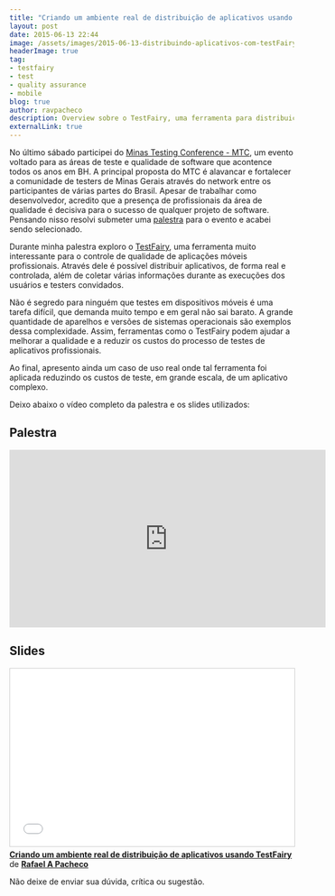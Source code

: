```yaml
---
title: "Criando um ambiente real de distribuição de aplicativos usando TestFairy"
layout: post
date: 2015-06-13 22:44
image: /assets/images/2015-06-13-distribuindo-aplicativos-com-testFairy/mtc2015.jpg
headerImage: true
tag:
- testfairy
- test
- quality assurance
- mobile
blog: true
author: ravpacheco
description: Overview sobre o TestFairy, uma ferramenta para distribuição e controle de qualidade de aplicações móveis profissionais
externalLink: true
---
```


No último sábado participei do [Minas Testing Conference - MTC](http://minastestingconference.com.br/), um evento voltado para as 
áreas de teste e qualidade de software que acontence todos os anos em BH. A principal proposta do MTC é alavancar e fortalecer a 
comunidade de testers de Minas Gerais através do network entre os participantes de várias partes do Brasil. Apesar de trabalhar 
como desenvolvedor, acredito que a presença de profissionais da área de qualidade é decisiva para o sucesso de qualquer projeto de software. 
Pensando nisso resolvi submeter uma [palestra](https://web.archive.org/web/20151118155644/http://www.minastestingconference.com.br/) 
para o evento e acabei sendo selecionado. 

Durante minha palestra exploro o [TestFairy](https://testfairy.com/), uma ferramenta muito interessante para o controle de qualidade de aplicações móveis 
profissionais. Através dele é possível distribuir aplicativos, de forma real e controlada, além de coletar várias informações 
durante as execuções dos usuários e testers convidados. 

Não é segredo para ninguém que testes em dispositivos móveis é uma tarefa difícil, que demanda muito tempo e em geral não sai barato. 
A grande quantidade de aparelhos e versões de sistemas operacionais são exemplos dessa complexidade. Assim, ferramentas como o TestFairy 
podem ajudar a melhorar a qualidade e a reduzir os custos do processo de testes de aplicativos profissionais.   

Ao final, apresento ainda um caso de uso real onde tal ferramenta foi aplicada reduzindo os custos de teste, em grande escala, de um aplicativo complexo. 

Deixo abaixo o vídeo completo da palestra e os slides utilizados:

## Palestra

<iframe width="560" height="315" src="https://www.youtube.com/embed/58zaYq1C-n0?list=PLak0Xg-BoEjsna4OJoavYBro1Sjv7wjv8" frameborder="0" allowfullscreen></iframe>

## Slides 

<iframe src="//www.slideshare.net/slideshow/embed_code/key/f6CuQfdbxbYRHp" width="560" height="315" frameborder="0" marginwidth="0" marginheight="0" scrolling="no" style="border:1px solid #CCC; border-width:1px; margin-bottom:5px; max-width: 100%;" allowfullscreen> </iframe> <div style="margin-bottom:5px"> <strong> <a href="//www.slideshare.net/RafaelAvelar1/criando-um-ambiente-real-de-distribuio-de-aplicativos-usando-testfairy" title="Criando um ambiente real de distribuição de aplicativos usando TestFairy" target="_blank">Criando um ambiente real de distribuição de aplicativos usando TestFairy</a> </strong> de <strong><a target="_blank" href="//www.slideshare.net/RafaelAvelar1">Rafael A Pacheco</a></strong> </div>

Não deixe de enviar sua dúvida, crítica ou sugestão.





